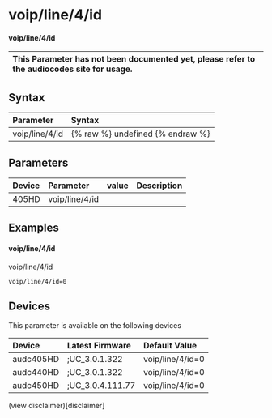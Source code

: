﻿---
description: voip/line/4/id
search: false
---

# voip/line/4/id

#### voip/line/4/id


| This Parameter has not been documented yet, please refer to the audiocodes site for usage.  |
| :--- |

## Syntax
| Parameter | Syntax |
| :--- | :--- |
|voip/line/4/id | {% raw %} undefined {% endraw %} |

## Parameters
|Device|Parameter|value|Description|
|:---|:---|:---|:---|
| 405HD | voip/line/4/id |  |  |

## Examples
#### voip/line/4/id

voip/line/4/id

```
voip/line/4/id=0
```

## Devices
This parameter is available on the following devices

| Device | Latest Firmware | Default Value |
|:---|:---|:---|
| audc405HD | ;UC_3.0.1.322 | voip/line/4/id=0 
| audc440HD | ;UC_3.0.1.322 | voip/line/4/id=0 
| audc450HD | ;UC_3.0.4.111.77 | voip/line/4/id=0 

(view disclaimer)[disclaimer]
